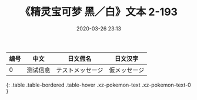 ﻿---
date: 2020-03-26 23:13
last_modified_at: 2020-03-27 15:05
layout: default
title: 《精灵宝可梦 黑／白》文本 2-193
---
| 编号 | 中文 | 日文假名 | 日文汉字 |
| ---- | ---- | ---- | --- |
| 0 | 测试信息 | テストメッセージ | 仮メッセージ |
{: .table .table-bordered .table-hover .xz-pokemon-text .xz-pokemon-text-0 }